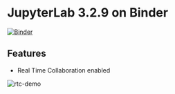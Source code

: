 # JupyterLab 3.2.9 on Binder

[![Binder](https://mybinder.org/badge_logo.svg)](https://mybinder.org/v2/gist/jtpio/6ce26381703355e0ef1da4af742b7f72/HEAD?urlpath=lab)

## Features

- Real Time Collaboration enabled

![rtc-demo](https://user-images.githubusercontent.com/591645/117701750-e6940280-b1c7-11eb-92e6-2ce0331febeb.gif)